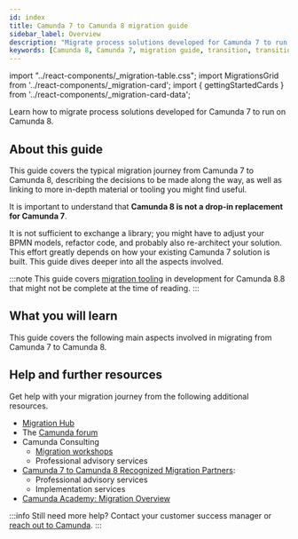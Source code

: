 ```yaml
---
id: index
title: Camunda 7 to Camunda 8 migration guide
sidebar_label: Overview
description: "Migrate process solutions developed for Camunda 7 to run them on Camunda 8."
keywords: [Camunda 8, Camunda 7, migration guide, transition, transition guide]
---
```


import "../react-components/\_migration-table.css";
import MigrationsGrid from '../react-components/\_migration-card';
import { gettingStartedCards } from '../react-components/\_migration-card-data';

Learn how to migrate process solutions developed for Camunda 7 to run on Camunda 8.

## About this guide

This guide covers the typical migration journey from Camunda 7 to Camunda 8, describing the decisions to be made along the way, as well as linking to more in-depth material or tooling you might find useful.

It is important to understand that **Camunda 8 is not a drop-in replacement for Camunda 7**.

It is not sufficient to exchange a library; you might have to adjust your BPMN models, refactor code, and probably also re-architect your solution. This effort greatly depends on how your existing Camunda 7 solution is built. This guide dives deeper into all the aspects involved.

:::note
This guide covers [migration tooling](migration-tooling.md) in development for Camunda 8.8 that might not be complete at the time of reading.
:::

## What you will learn

This guide covers the following main aspects involved in migrating from Camunda 7 to Camunda 8.

<MigrationsGrid migrations={gettingStartedCards} />

<!-- TODO: However, the [migration tooling roadmap](https://roadmap.camunda.com/) can inform your time planning. -->

## Help and further resources

Get help with your migration journey from the following additional resources.

- [Migration Hub ](https://camunda.com/platform-7/migrate/)
- The [Camunda forum](https://forum.camunda.io/c/c7-to-c8/)
- Camunda Consulting
  - [Migration workshops](https://camunda.com/wp-content/uploads/2024/03/Camunda_ConsultingWorkshops_5-Migration-Evaluation_2024.pdf)
  - Professional advisory services
- [Camunda 7 to Camunda 8 Recognized Migration Partners](https://marketplace.camunda.com/en-US/listing?scat=65153&order=POPULARITY&page=1&locale=en-US):
  - Professional advisory services
  - Implementation services
- [Camunda Academy: Migration Overview](https://academy.camunda.com/c8-migration-overview/)

:::info
Still need more help? Contact your customer success manager or [reach out to Camunda](https://camunda.com/contact-us/).
:::
